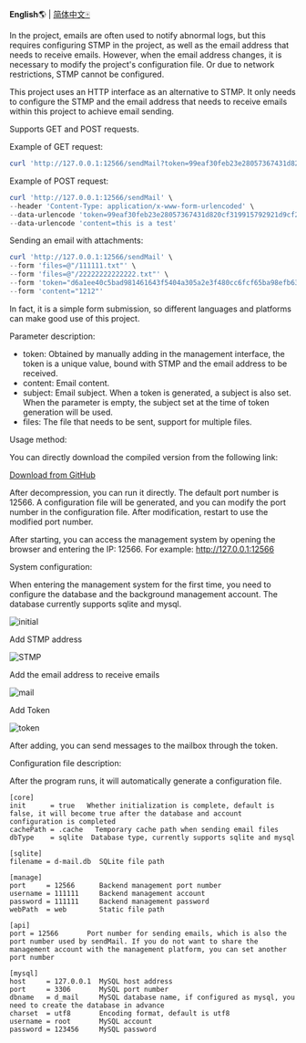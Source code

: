 **English**🌎 | [简体中文🀄](./README_zh.md)

In the project, emails are often used to notify abnormal logs, but this requires configuring STMP in the project, as well as the email address that needs to receive emails. However, when the email address changes, it is necessary to modify the project's configuration file. Or due to network restrictions, STMP cannot be configured.

This project uses an HTTP interface as an alternative to STMP. It only needs to configure the STMP and the email address that needs to receive emails within this project to achieve email sending.

Supports GET and POST requests.

Example of GET request:

```powershell
curl 'http://127.0.0.1:12566/sendMail?token=99eaf30feb23e28057367431d820cf319915792921d9cf21b5f761fb75433225&content=this%20is%20a%20test'
```

Example of POST request:

```powershell
curl 'http://127.0.0.1:12566/sendMail' \
--header 'Content-Type: application/x-www-form-urlencoded' \
--data-urlencode 'token=99eaf30feb23e28057367431d820cf319915792921d9cf21b5f761fb75433225' \
--data-urlencode 'content=this is a test'
```

Sending an email with attachments:

```powershell
curl 'http://127.0.0.1:12566/sendMail' \
--form 'files=@"/111111.txt"' \
--form 'files=@"/22222222222222.txt"' \
--form 'token="d6a1ee40c5bad981461643f5404a305a2e3f480cc6fcf65ba98efb63ce32d471"' \
--form 'content="1212"'
```

In fact, it is a simple form submission, so different languages and platforms can make good use of this project.

Parameter description:

- token: Obtained by manually adding in the management interface, the token is a unique value, bound with STMP and the email address to be received.
- content: Email content.
- subject: Email subject. When a token is generated, a subject is also set. When the parameter is empty, the subject set at the time of token generation will be used.
- files: The file that needs to be sent, support for multiple files.

Usage method:

You can directly download the compiled version from the following link:

[Download from GitHub](https://github.com/chuccp/d-mail/releases)

After decompression, you can run it directly. The default port number is 12566. A configuration file will be generated, and you can modify the port number in the configuration file. After modification, restart to use the modified port number.

After starting, you can access the management system by opening the browser and entering the IP: 12566.
For example: http://127.0.0.1:12566

System configuration:

When entering the management system for the first time, you need to configure the database and the background management account. The database currently supports sqlite and mysql.

![initial](initial.png "initial")

Add STMP address

![STMP](STMP.png "STMP")

Add the email address to receive emails

![mail](mail.png "mail")

Add Token

![token](token.png "token")

After adding, you can send messages to the mailbox through the token.

Configuration file description:

After the program runs, it will automatically generate a configuration file.

```
[core]
init      = true   Whether initialization is complete, default is false, it will become true after the database and account configuration is completed
cachePath = .cache   Temporary cache path when sending email files
dbType    = sqlite  Database type, currently supports sqlite and mysql

[sqlite]
filename = d-mail.db  SQLite file path

[manage]
port     = 12566      Backend management port number
username = 111111     Backend management account
password = 111111     Backend management password
webPath  = web        Static file path

[api]
port = 12566       Port number for sending emails, which is also the port number used by sendMail. If you do not want to share the management account with the management platform, you can set another port number

[mysql]
host     = 127.0.0.1  MySQL host address
port     = 3306       MySQL port number
dbname   = d_mail     MySQL database name, if configured as mysql, you need to create the database in advance
charset  = utf8       Encoding format, default is utf8
username = root       MySQL account
password = 123456     MySQL password
```
